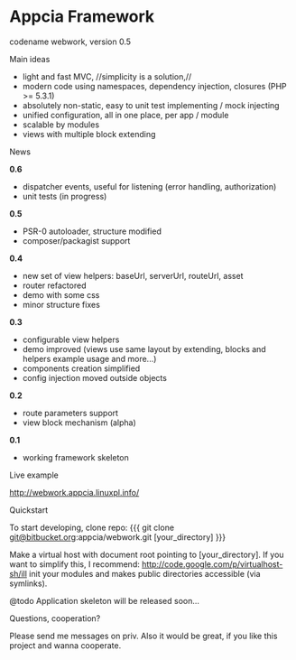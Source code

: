 Appcia Framework
================
codename webwork, version 0.5

Main ideas

* light and fast MVC, //simplicity is a solution,//
* modern code using namespaces, dependency injection, closures (PHP >= 5.3.1)
* absolutely non-static, easy to unit test implementing / mock injecting
* unified configuration, all in one place, per app / module
* scalable by modules
* views with multiple block extending

News

**0.6**
* dispatcher events, useful for listening (error handling, authorization)
* unit tests (in progress)

**0.5**
* PSR-0 autoloader, structure modified
* composer/packagist support

**0.4** 
* new set of view helpers: baseUrl, serverUrl, routeUrl, asset
* router refactored
* demo with some css
* minor structure fixes

**0.3**
* configurable view helpers
* demo improved (views use same layout by extending, blocks and helpers example usage and more...)
* components creation simplified
* config injection moved outside objects

**0.2**
* route parameters support
* view block mechanism (alpha)

**0.1**
* working framework skeleton

Live example

http://webwork.appcia.linuxpl.info/

Quickstart

To start developing, clone repo:
{{{
git clone git@bitbucket.org:appcia/webwork.git [your_directory]
}}}

Make a virtual host with document root pointing to [your_directory]. If you want to simplify this, I recommend: http://code.google.com/p/virtualhost-sh/ill init your modules and makes public directories accessible (via symlinks).

@todo Application skeleton will be released soon...

Questions, cooperation?

Please send me messages on priv.
Also it would be great, if you like this project and wanna cooperate. 
